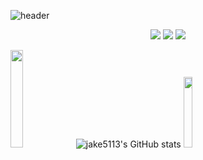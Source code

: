 ![header](https://capsule-render.vercel.app/api?type=waving&color=auto&height=300&section=header&text=Jake%20Github👋😋&fontSize=90&animation=fadeIn&fontAlignY=38&desc=&descAlignY=51&descAlign=62)

<p align="center">
<a href="https://jake5113.tistory.com/" target="_blank"><img src="https://img.shields.io/badge/istory-000000?style=for-the-badge&logo=Tistory&logoColor=white"/></a>
<a href="https://blog.naver.com/wkdusdb" target="_blank"><img src="https://img.shields.io/badge/aver-03C75A?style=for-the-badge&logo=Naver&logoColor=white"/></a>
<a href="https://www.instagram.com/jongwon5113/" target="_blank"><img src="https://img.shields.io/badge/Instagram-E4405F?style=for-the-badge&logo=Instagram&logoColor=white"/></a>
</p>

<img src="https://blog.kakaocdn.net/dn/sjncG/btretbOWUEC/DK04YKcw4fUyrGdROInsq1/img.png" width="20%"></left>
![jake5113's GitHub stats](https://github-readme-stats.vercel.app/api?username=jake5113&show_icons=true&theme=midnight-purple)
<img src="https://www.computerhope.com/jargon/a/android.png" width="17%"></right>


<!--
**jake5113/jake5113** is a ✨ _special_ ✨ repository because its `README.md` (this file) appears on your GitHub profile.

Here are some ideas to get you started:

- 🔭 I’m currently working on ...
- 🌱 I’m currently learning ...
- 👯 I’m looking to collaborate on ...
- 🤔 I’m looking for help with ...
- 💬 Ask me about ...
- 📫 How to reach me: ...
- 😄 Pronouns: ...
- ⚡ Fun fact: ...
-->
